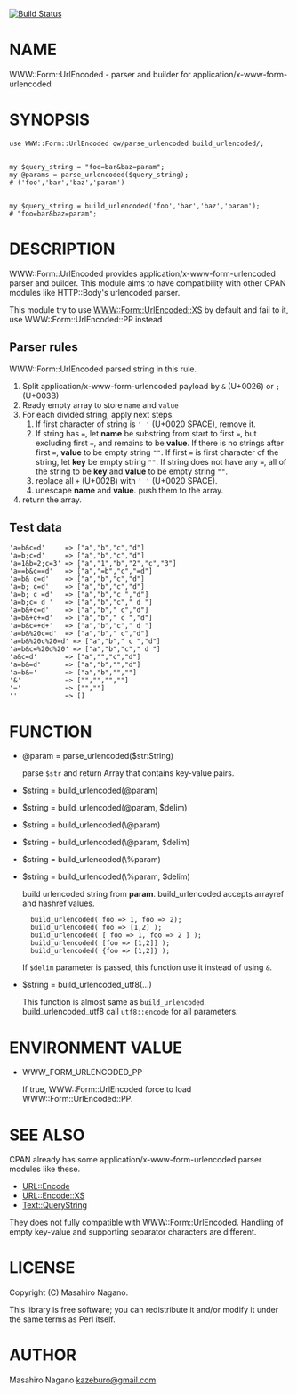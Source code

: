 [![Build Status](https://travis-ci.org/kazeburo/WWW-Form-UrlEncoded.png?branch=master)](https://travis-ci.org/kazeburo/WWW-Form-UrlEncoded)
# NAME

WWW::Form::UrlEncoded - parser and builder for application/x-www-form-urlencoded

# SYNOPSIS

    use WWW::Form::UrlEncoded qw/parse_urlencoded build_urlencoded/;
    

    my $query_string = "foo=bar&baz=param";
    my @params = parse_urlencoded($query_string);
    # ('foo','bar','baz','param')
    

    my $query_string = build_urlencoded('foo','bar','baz','param');
    # "foo=bar&baz=param";

# DESCRIPTION

WWW::Form::UrlEncoded provides application/x-www-form-urlencoded parser and builder.
This module aims to have compatibility with other CPAN modules like 
HTTP::Body's urlencoded parser.

This module try to use [WWW::Form::UrlEncoded::XS](http://search.cpan.org/perldoc?WWW::Form::UrlEncoded::XS) by default and fail to it, 
use WWW::Form::UrlEncoded::PP instead

## Parser rules

WWW::Form::UrlEncoded parsed string in this rule.

1. Split application/x-www-form-urlencoded payload by `&` (U+0026) or `;` (U+003B)
2. Ready empty array to store `name` and `value`
3. For each divided string, apply next steps.
    1. If first character of string is `' '` (U+0020 SPACE), remove it.
    2. If string has `=`, let __name__ be substring from start to first `=`, but excluding first `=`, and remains to be __value__. If there is no strings after first `=`, __value__ to be empty string `""`. If first `=` is first character of the string, let __key__ be empty string `""`. If string does not have any `=`, all of the string to be __key__ and __value__ to be empty string `""`.
    3. replace all `+` (U+002B) with `' '` (U+0020 SPACE).
    4. unescape __name__ and __value__. push them to the array.
4. return the array.

## Test data

    'a=b&c=d'     => ["a","b","c","d"]
    'a=b;c=d'     => ["a","b","c","d"]
    'a=1&b=2;c=3' => ["a","1","b","2","c","3"]
    'a==b&c==d'   => ["a","=b","c","=d"]
    'a=b& c=d'    => ["a","b","c","d"]
    'a=b; c=d'    => ["a","b","c","d"]
    'a=b; c =d'   => ["a","b","c ","d"]
    'a=b;c= d '   => ["a","b","c"," d "]
    'a=b&+c=d'    => ["a","b"," c","d"]
    'a=b&+c+=d'   => ["a","b"," c ","d"]
    'a=b&c=+d+'   => ["a","b","c"," d "]
    'a=b&%20c=d'  => ["a","b"," c","d"]
    'a=b&%20c%20=d' => ["a","b"," c ","d"]
    'a=b&c=%20d%20' => ["a","b","c"," d "]
    'a&c=d'       => ["a","","c","d"]
    'a=b&=d'      => ["a","b","","d"]
    'a=b&='       => ["a","b","",""]
    '&'           => ["","","",""]
    '='           => ["",""]
    ''            => []

# FUNCTION

- @param = parse\_urlencoded($str:String)

    parse `$str` and return Array that contains key-value pairs.

- $string = build\_urlencoded(@param)
- $string = build\_urlencoded(@param, $delim)
- $string = build\_urlencoded(\\@param)
- $string = build\_urlencoded(\\@param, $delim)
- $string = build\_urlencoded(\\%param)
- $string = build\_urlencoded(\\%param, $delim)

    build urlencoded string from __param__. build\_urlencoded accepts arrayref and hashref values.

        build_urlencoded( foo => 1, foo => 2);
        build_urlencoded( foo => [1,2] );
        build_urlencoded( [ foo => 1, foo => 2 ] );
        build_urlencoded( [foo => [1,2]] );
        build_urlencoded( {foo => [1,2]} );

    If `$delim` parameter is passed, this function use it instead of using `&`.

- $string = build\_urlencoded\_utf8(...)

    This function is almost same as `build_urlencoded`. build\_urlencoded\_utf8 call `utf8::encode` for all parameters.

# ENVIRONMENT VALUE

- WWW\_FORM\_URLENCODED\_PP

    If true, WWW::Form::UrlEncoded force to load WWW::Form::UrlEncoded::PP.

# SEE ALSO

CPAN already has some application/x-www-form-urlencoded parser modules like these.

- [URL::Encode](http://search.cpan.org/perldoc?URL::Encode)
- [URL::Encode::XS](http://search.cpan.org/perldoc?URL::Encode::XS)
- [Text::QueryString](http://search.cpan.org/perldoc?Text::QueryString)

They does not fully compatible with WWW::Form::UrlEncoded. Handling of empty key-value
and supporting separator characters are different.

# LICENSE

Copyright (C) Masahiro Nagano.

This library is free software; you can redistribute it and/or modify
it under the same terms as Perl itself.

# AUTHOR

Masahiro Nagano <kazeburo@gmail.com>
